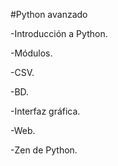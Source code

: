 #Python avanzado

-Introducción a Python.

-Módulos.

-CSV.

-BD.

-Interfaz gráfica.

-Web.

-Zen de Python.